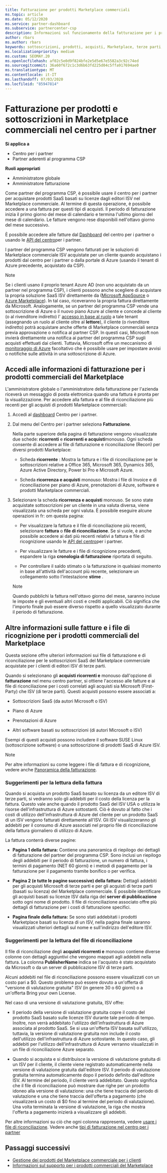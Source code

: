 ```yaml
---
title: Fatturazione per prodotti Marketplace commerciali
ms.topic: article
ms.date: 05/12/2020
ms.service: partner-dashboard
ms.subservice: partnercenter-csp
description: Informazioni sul funzionamento della fatturazione per i prodotti SaaS ISV o per le sottoscrizioni acquistate per i clienti dal Marketplace commerciale all'interno del centro per i partner.
author: rbars
ms.author: rbars
keywords: sottoscrizioni, prodotti, acquisti, Marketplace, terze parti, ISV, fatturazione, fatture, riconciliazione, file di ricognizione
ms.localizationpriority: medium
ms.custom: SEOMAY.20
ms.openlocfilehash: af02c5e0d9f824bfe2e5d5e67e5582a3c92c74ed
ms.sourcegitcommit: 36a60f672c1c3d6b63fd225d04c5ffa917694ae0
ms.translationtype: MT
ms.contentlocale: it-IT
ms.lasthandoff: 07/03/2020
ms.locfileid: "85947814"
---
```

# <a name="billing-for-commercial-marketplace-products-and-subscriptions-in-partner-center"></a>Fatturazione per prodotti e sottoscrizioni in Marketplace commerciali nel centro per i partner

**Si applica a**

- Centro per i partner
- Partner aderenti al programma CSP

**Ruoli appropriati**

- Amministratore globale
- Amministratore fatturazione

Come partner del programma CSP, è possibile usare il centro per i partner per acquistare prodotti SaaS basati su licenze dagli editori ISV nel Marketplace commerciale. Al termine di questa operazione, è possibile accedere a una fattura per questi tipi di acquisti. Il periodo di fatturazione inizia il primo giorno del mese di calendario e termina l'ultimo giorno del mese di calendario. Le fatture vengono rese disponibili nell'ottavo giorno del mese successivo.

È possibile accedere alle fatture dal [Dashboard](https://partner.microsoft.com/dashboard/) del centro per i partner o usando le [API del centro](https://docs.microsoft.com/partner-center/develop/)per i partner.

I partner del programma CSP vengono fatturati per le soluzioni di Marketplace commerciale ISV acquistate per un cliente quando acquistano i prodotti dal centro per i partner o dalla portale di Azure (usando il tenant di Azure precedente, acquistato da CSP).

>[!NOTE]
>Se i clienti usano il proprio tenant Azure AD (non uno acquistato da un partner nel programma CSP), i clienti possono anche scegliere di acquistare la propria soluzione SaaS ISV direttamente da ([Microsoft AppSource](https://appsource.microsoft.com/) o [Azure Marketplace](https://azuremarketplace.microsoft.com/)). In tal caso, riceveranno la propria fattura direttamente da Microsoft. Analogamente, se un partner del programma CSP vende una sottoscrizione di Azure o il nuovo piano Azure al cliente e concede al cliente (o al rivenditore indiretto) l' [accesso in base al ruolo](https://docs.microsoft.com/azure/role-based-access-control/built-in-roles) a tale tenant (assegnando un ruolo al cliente oltre al **lettore**), il cliente (o rivenditore indiretto) potrà acquistare anche offerte di Marketplace commerciali senza previa approvazione o notifica al partner CSP. In questi casi, Microsoft non invierà direttamente una notifica ai partner del programma CSP sugli acquisti effettuati dai clienti. Tuttavia, Microsoft offre un meccanismo di [monitoraggio di Azure](https://docs.microsoft.com/azure/azure-monitor/platform/alerts-activity-log) facoltativo che è possibile usare per impostare avvisi o notifiche sulle attività in una sottoscrizione di Azure.

## <a name="access-billing-information-for-commercial-marketplace-products"></a>Accedi alle informazioni di fatturazione per i prodotti commerciali del Marketplace

L'amministratore globale o l'amministratore della fatturazione per l'azienda riceverà un messaggio di posta elettronica quando una fattura è pronta per la visualizzazione. Per accedere alla fattura e al file di riconciliazione più recenti per gli acquisti di prodotti Marketplace commerciali:

1. Accedi al [dashboard](https://partner.microsoft.com/dashboard/) Centro per i partner.

2. Dal menu del Centro per i partner seleziona **Fatturazione**. 

    Nella parte superiore della pagina di fatturazione vengono visualizzate due schede: **ricorrenti** e **ricorrenti e acquisti**monouso. Ogni scheda consente di accedere ai file di fatturazione e riconciliazione (Recon) per diversi prodotti Marketplace:

    - Scheda **ricorrente** : Mostra la fattura e i file di riconciliazione per le sottoscrizioni relative a Office 365, Microsoft 365, Dynamics 365, Azure Active Directory, Power bi Pro e Microsoft Azure.

    - Scheda **ricorrenza e acquisti** monouso: Mostra i file di Invoice e di riconciliazione per piano di Azure, prenotazioni di Azure, software e prodotti Marketplace commerciali.
  
3. Selezionare la scheda **ricorrenza e acquisti** monouso. Se sono state acquistate sottoscrizioni per un cliente in una valuta diversa, viene visualizzata una scheda per ogni valuta. È possibile eseguire alcune operazioni in fr: om questa pagina:

    - Per visualizzare la fattura e il file di riconciliazione più recenti, selezionare **fattura** o **file di riconciliazione**. Se si vuole, è anche possibile accedere ai dati più recenti relativi a fattura e file di ricognizione usando le [API del centro](https://docs.microsoft.com/partner-center/develop/)per i partner.

    - Per visualizzare le fatture e i file di ricognizione precedenti, espandere la riga **cronologia di fatturazione** riportata di seguito.

    - Per controllare il saldo stimato o la fatturazione in qualsiasi momento in base all'attività dell'account più recente, selezionare un collegamento sotto l'intestazione **stime** .  

    >[!NOTE]
    > Quando pubblichi la fattura nell'ottavo giorno del mese, saranno incluse le imposte e gli eventuali altri costi e crediti applicabili. Ciò significa che l'importo finale può essere diverso rispetto a quello visualizzato durante il periodo di fatturazione.

## <a name="more-about-invoices-and-recon-files-for-commercial-marketplace-products"></a>Altre informazioni sulle fatture e i file di ricognizione per i prodotti commerciali del Marketplace

Questa sezione offre ulteriori informazioni sui file di fatturazione e di riconciliazione per le sottoscrizioni SaaS del Marketplace commerciale acquistate per i clienti di editori ISV di terze parti.

Quando si selezionano gli **acquisti ricorrenti e** monouso dall'opzione di **fatturazione** nel menu centro partner, si ottiene l'accesso alle fatture e ai file di riconciliazione per i costi correlati agli acquisti sia Microsoft (First-Party) che ISV (di terze parti). Questi acquisti possono essere associati a:

- Sottoscrizioni SaaS (da autori Microsoft o ISV)

- Piano di Azure

- Prenotazioni di Azure

- Altri software basati su sottoscrizioni (di autori Microsoft o ISV)

Esempi di questi acquisti possono includere il software SUSE Linux (sottoscrizione software) o una sottoscrizione di prodotti SaaS di Azure ISV.

>[!NOTE]
> Per altre informazioni su come leggere i file di fattura e di ricognizione, vedere anche [Panoramica della fatturazione](billing.md).

### <a name="tips-on-reading-your-invoice"></a>Suggerimenti per la lettura della fattura

Quando si acquista un prodotto SaaS basato su licenza da un editore ISV di terze parti, si vedranno solo gli addebiti per il costo della licenza per la fattura. Questo vale anche quando il prodotto SaaS del ISV USA o utilizza le risorse dell'infrastruttura di Azure sottostanti. Ciò è dovuto al fatto che i costi di utilizzo dell'infrastruttura di Azure del cliente per un prodotto SaaS di un ISV vengono fatturati direttamente all'ISV. Gli ISV visualizzeranno gli addebiti per il consumo di Azure associati nel proprio file di riconciliazione della fattura giornaliero di utilizzo di Azure.

La fattura conterrà diverse pagine:

- **Pagina 1 della fattura:** Contiene una panoramica di riepilogo dei dettagli di fatturazione del partner del programma CSP. Sono inclusi un riepilogo degli addebiti per il periodo di fatturazione, un numero di fattura, i termini di pagamento (NET 60 giorni) e i metodi di pagamento per la fatturazione per il pagamento tramite bonifico o per verifica.

- **Pagina 2 (e tutte le pagine successive) della fattura:** Dettagli addebiti per gli acquisti Microsoft di terze parti e per gli acquisti di terze parti (basati su licenza) del Marketplace commerciale. È possibile identificare gli acquisti basati su licenze ISV dalla riga del **server di pubblicazione** sotto ogni nome di prodotto. Il file di riconciliazione associato offre più dettagli di fatturazione per i costi di fatturazione specifici.

- **Pagina finale della fattura:** Se sono stati addebitati i prodotti Marketplace basati su licenza di un ISV, nella pagina finale saranno visualizzati ulteriori dettagli sul nome e sull'indirizzo dell'editore ISV.

### <a name="tips-on-reading-your-reconciliation-file"></a>Suggerimenti per la lettura del file di riconciliazione

Il file di riconciliazione degli **acquisti ricorrenti e** monouso contiene diverse colonne con dettagli aggiuntivi che vengono mappati agli addebiti nella fattura. La colonna **PublisherName** indica se l'acquisto è stato acquistato da Microsoft o da un server di pubblicazione ISV di terze parti.

Alcuni addebiti nel file di riconciliazione possono essere visualizzati con un costo pari a $0. Questo problema può essere dovuto a un'offerta di "versione di valutazione gratuita" ISV (in genere 30 o 60 giorni) o a un'offerta Bring your own License.

Nel caso di una versione di valutazione gratuita, ISV offre:

- Il periodo della versione di valutazione gratuita copre il costo del prodotto SaaS basato sulle licenze ISV durante tale periodo di tempo. Inoltre, non verrà addebitato l'utilizzo dell'infrastruttura di Azure associata al prodotto SaaS.  Se si usa un'offerta ISV basata sull'utilizzo, tuttavia, la versione di valutazione gratuita non include il costo dell'utilizzo dell'infrastruttura di Azure sottostante. In questo caso, gli addebiti per l'utilizzo dell'infrastruttura di Azure verranno visualizzati in un file di riconciliazione Azure separato.

- Quando si acquista e si distribuisce la versione di valutazione gratuita di un ISV per il cliente, il cliente viene registrato automaticamente nella versione di valutazione gratuita dall'editore ISV. Il periodo di valutazione gratuita termina automaticamente dopo il periodo definito dall'editore ISV. Al termine del periodo, il cliente verrà addebitato. Questo significa che il file di riconciliazione può mostrare due righe per un prodotto idoneo alla versione di valutazione: una che tiene traccia del periodo di valutazione e una che tiene traccia dell'offerta a pagamento (che visualizzerà un costo di $0 fino al termine del periodo di valutazione). Una volta terminata la versione di valutazione, la riga che mostra l'offerta a pagamento inizierà a visualizzare gli addebiti. 

Per altre informazioni su ciò che ogni colonna rappresenta, vedere [usare i file di riconciliazione](use-the-reconciliation-files.md). Vedere anche [tipi di fatturazione nel centro per i partner](billing-different-types.md)

## <a name="next-steps"></a>Passaggi successivi

- [Gestione dei prodotti del Marketplace commerciale per i clienti](csp-commercial-marketplace-manage.md)
- [Informazioni sul supporto per i prodotti commerciali del Marketplace](csp-commercial-marketplace-support.md)
